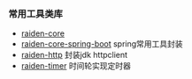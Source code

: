 ### 常用工具类库

- [raiden-core](raiden-core) 
- [raiden-core-spring-boot](raiden-core-spring-boot) spring常用工具封装
- [raiden-http](raiden-http) 封装jdk httpclient
- [raiden-timer](raiden-timer) 时间轮实现定时器